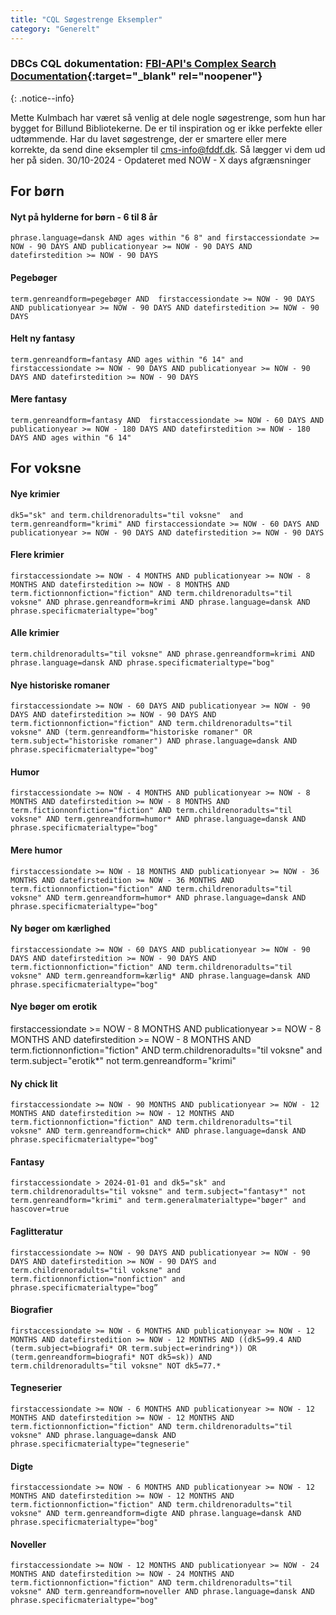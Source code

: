 ```yaml
---
title: "CQL Søgestrenge Eksempler"  
category: "Generelt"
---
```


### DBCs CQL dokumentation: [FBI-API's Complex Search Documentation](https://fbi-api.dbc.dk/indexmapper/){:target="_blank" rel="noopener"}
{: .notice--info}

Mette Kulmbach har været så venlig at dele nogle søgestrenge, som hun har bygget for Billund Bibliotekerne. De er til inspiration og er ikke perfekte eller udtømmende. Har du lavet søgestrenge, der er smartere eller mere korrekte, da send dine eksempler til cms-info@fddf.dk. Så lægger vi dem ud her på siden.
30/10-2024 - Opdateret med NOW - X days afgrænsninger

## For børn

#### Nyt på hylderne for børn - 6 til 8 år
`phrase.language=dansk AND ages within "6 8" and firstaccessiondate >= NOW - 90 DAYS AND publicationyear >= NOW - 90 DAYS AND datefirstedition >= NOW - 90 DAYS`

#### Pegebøger
`term.genreandform=pegebøger AND  firstaccessiondate >= NOW - 90 DAYS AND publicationyear >= NOW - 90 DAYS AND datefirstedition >= NOW - 90 DAYS`
 
#### Helt ny fantasy
`term.genreandform=fantasy AND ages within "6 14" and firstaccessiondate >= NOW - 90 DAYS AND publicationyear >= NOW - 90 DAYS AND datefirstedition >= NOW - 90 DAYS`
 
#### Mere fantasy
`term.genreandform=fantasy AND  firstaccessiondate >= NOW - 60 DAYS AND publicationyear >= NOW - 180 DAYS AND datefirstedition >= NOW - 180 DAYS AND ages within "6 14"`

## For voksne

#### Nye krimier
`dk5="sk" and term.childrenoradults="til voksne"  and  term.genreandform="krimi" AND firstaccessiondate >= NOW - 60 DAYS AND publicationyear >= NOW - 90 DAYS AND datefirstedition >= NOW - 90 DAYS`

#### Flere krimier
`firstaccessiondate >= NOW - 4 MONTHS AND publicationyear >= NOW - 8 MONTHS AND datefirstedition >= NOW - 8 MONTHS AND term.fictionnonfiction="fiction" AND term.childrenoradults="til voksne" AND phrase.genreandform=krimi AND phrase.language=dansk AND phrase.specificmaterialtype="bog"`

#### Alle krimier
`term.childrenoradults="til voksne" AND phrase.genreandform=krimi AND phrase.language=dansk AND phrase.specificmaterialtype="bog"`

#### Nye historiske romaner
`firstaccessiondate >= NOW - 60 DAYS AND publicationyear >= NOW - 90 DAYS AND datefirstedition >= NOW - 90 DAYS AND term.fictionnonfiction="fiction" AND term.childrenoradults="til voksne" AND (term.genreandform="historiske romaner" OR term.subject="historiske romaner") AND phrase.language=dansk AND phrase.specificmaterialtype="bog"`

#### Humor
`firstaccessiondate >= NOW - 4 MONTHS AND publicationyear >= NOW - 8 MONTHS AND datefirstedition >= NOW - 8 MONTHS AND term.fictionnonfiction="fiction" AND term.childrenoradults="til voksne" AND term.genreandform=humor* AND phrase.language=dansk AND phrase.specificmaterialtype="bog"`

#### Mere humor
`firstaccessiondate >= NOW - 18 MONTHS AND publicationyear >= NOW - 36 MONTHS AND datefirstedition >= NOW - 36 MONTHS AND term.fictionnonfiction="fiction" AND term.childrenoradults="til voksne" AND term.genreandform=humor* AND phrase.language=dansk AND phrase.specificmaterialtype="bog"`

#### Ny bøger om kærlighed
`firstaccessiondate >= NOW - 60 DAYS AND publicationyear >= NOW - 90 DAYS AND datefirstedition >= NOW - 90 DAYS AND term.fictionnonfiction="fiction" AND term.childrenoradults="til voksne" AND term.genreandform=kærlig* AND phrase.language=dansk AND phrase.specificmaterialtype="bog"`

#### Nye bøger om erotik
 firstaccessiondate >= NOW - 8 MONTHS AND publicationyear >= NOW - 8 MONTHS AND datefirstedition >= NOW - 8 MONTHS AND term.fictionnonfiction="fiction" AND term.childrenoradults="til voksne" and term.subject="erotik*" not term.genreandform="krimi"

 #### Ny chick lit
 `firstaccessiondate >= NOW - 90 MONTHS AND publicationyear >= NOW - 12 MONTHS AND datefirstedition >= NOW - 12 MONTHS AND term.fictionnonfiction="fiction" AND term.childrenoradults="til voksne" AND term.genreandform=chick* AND phrase.language=dansk AND phrase.specificmaterialtype="bog"`

#### Fantasy
`firstaccessiondate > 2024-01-01 and dk5="sk" and term.childrenoradults="til voksne" and term.subject="fantasy*" not term.genreandform="krimi" and term.generalmaterialtype="bøger" and hascover=true`

#### Faglitteratur
`firstaccessiondate >= NOW - 90 DAYS AND publicationyear >= NOW - 90 DAYS AND datefirstedition >= NOW - 90 DAYS and term.childrenoradults="til voksne" and term.fictionnonfiction="nonfiction" and phrase.specificmaterialtype="bog”`

#### Biografier
`firstaccessiondate >= NOW - 6 MONTHS AND publicationyear >= NOW - 12 MONTHS AND datefirstedition >= NOW - 12 MONTHS AND ((dk5=99.4 AND (term.subject=biografi* OR term.subject=erindring*)) OR (term.genreandform=biografi* NOT dk5=sk)) AND term.childrenoradults="til voksne" NOT dk5=77.*`

#### Tegneserier
`firstaccessiondate >= NOW - 6 MONTHS AND publicationyear >= NOW - 12 MONTHS AND datefirstedition >= NOW - 12 MONTHS AND term.fictionnonfiction="fiction" AND term.childrenoradults="til voksne" AND phrase.language=dansk AND phrase.specificmaterialtype="tegneserie"`

#### Digte
`firstaccessiondate >= NOW - 6 MONTHS AND publicationyear >= NOW - 12 MONTHS AND datefirstedition >= NOW - 12 MONTHS AND term.fictionnonfiction="fiction" AND term.childrenoradults="til voksne" AND term.genreandform=digte AND phrase.language=dansk AND phrase.specificmaterialtype="bog"`

#### Noveller
`firstaccessiondate >= NOW - 12 MONTHS AND publicationyear >= NOW - 24 MONTHS AND datefirstedition >= NOW - 24 MONTHS AND term.fictionnonfiction="fiction" AND term.childrenoradults="til voksne" AND term.genreandform=noveller AND phrase.language=dansk AND phrase.specificmaterialtype="bog"`
